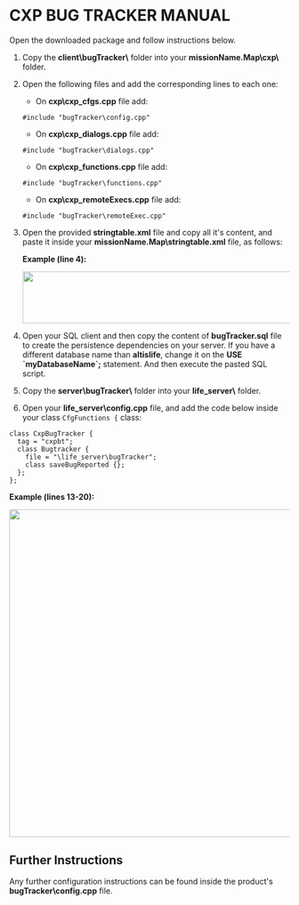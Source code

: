 # CXP BUG TRACKER MANUAL

Open the downloaded package and follow instructions below.

1. Copy the **client\\bugTracker\\** folder into your **missionName.Map\\cxp\\** folder.
2. Open the following files and add the corresponding lines to each one:
    - On **cxp\\cxp_cfgs.cpp** file add:
    ```sqf
    #include "bugTracker\config.cpp"
    ```
    - On **cxp\\cxp_dialogs.cpp** file add:
    ```sqf
    #include "bugTracker\dialogs.cpp"
    ```
    - On **cxp\\cxp_functions.cpp** file add:
    ```sqf
    #include "bugTracker\functions.cpp"
    ```
    - On **cxp\\cxp_remoteExecs.cpp** file add:
    ```sqf
    #include "bugTracker\remoteExec.cpp"
    ```

3. Open the provided **stringtable.xml** file and copy all it's content, and paste it inside your **missionName.Map\\stringtable.xml** file, as follows:

    **Example (line 4):**

    <img src="./media/image1.png" style="width:6.5in;height:0.97222in" />

4. Open your SQL client and then copy the content of **bugTracker.sql** file to create the persistence dependencies on your server. If you have a different database name than **altislife**, change it on the **USE \`myDatabaseName\`;** statement. And then execute the pasted SQL script.
5. Copy the **server\\bugTracker\\** folder into your **life_server\\** folder.
6. Open your **life_server\\config.cpp** file, and add the code below inside your class ``` CfgFunctions { ``` class:

```sqf
class CxpBugTracker {
  tag = "cxpbt";
  class Bugtracker {
    file = "\life_server\bugTracker";
    class saveBugReported {};
  };
};
```
   
   **Example (lines 13-20):**

   <img src="./media/image3.png" style="width:6.5in;height:6.13889in" />

## Further Instructions

Any further configuration instructions can be found inside the product's **bugTracker\\config.cpp** file.
